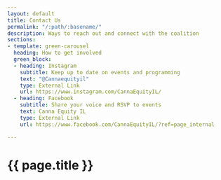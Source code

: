 ```yaml
---
layout: default
title: Contact Us
permalink: "/:path/:basename/"
description: Ways to reach out and connect with the coalition
sections:
- template: green-carousel
  heading: How to get involved
  green_block:
  - heading: Instagram
    subtitle: Keep up to date on events and programming
    text: "@Cannaequityil"
    type: External Link
    url: https://www.instagram.com/CannaEquityIL/
  - heading: Facebook
    subtitle: Share your voice and RSVP to events
    text: Canna Equity IL
    type: External Link
    url: https://www.facebook.com/CannaEquityIL/?ref=page_internal

---
```

<main class="container">
  <h1>{{ page.title }}</h1>
</main>